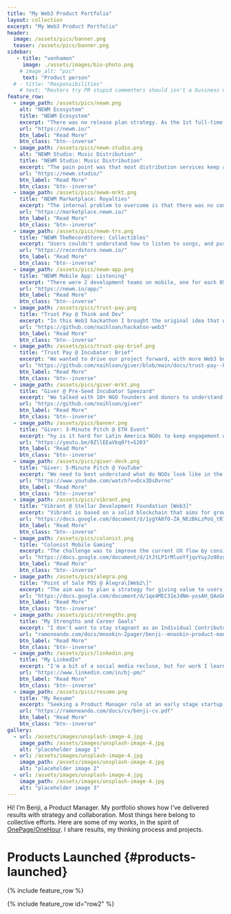 ```yaml
---
title: "My Web3 Product Portfolio"
layout: collection
excerpt: "My Web3 Product Portfolio"
header:
  image: /assets/pics/banner.png
  teaser: /assets/pics/banner.png
sidebar:
   - title: "venhamon"
     image: ./assets/images/bio-photo.png
    # image_alt: "pic"
     text: "Product person"
  # - title: "Responsibilities"
    # text: "Reuters try PR stupid commenters should isn't a business model"
feature_row:
  - image_path: /assets/pics/newm.png
    alt: "NEWM Ecosystem"
    title: "NEWM Ecosystem"
    excerpt: "There was no release plan strategy. As the 1st full-time product manager, I implemented agile ceremonies, backlog grooming, and follow-ups across more than 5+ teams. Teams gathered with PRDs, fluid communication and a solid timeline."
    url: "https://newm.io/"
    btn_label: "Read More"
    btn_class: "btn--inverse"
  - image_path: /assets/pics/newm-studio.png
    alt: "NEWM Studio: Music Distribution"
    title: "NEWM Studio: Music Distribution"
    excerpt: "The pain point was that most distribution services keep a percentage of streaming royalties. This was my first initiative launched to enable 100+ musicians, and growing, to share their songs on main streaming platforms while keeping 100% of streaming royalties."
    url: "https://newm.studio/"
    btn_label: "Read More"
    btn_class: "btn--inverse"
  - image_path: /assets/pics/newm-mrkt.png
    title: "NEWM Marketplace: Royalties"
    excerpt: "The internal problem to overcome is that there was no company documented knowledge of what and how to build. I implemented small building cells (of 3 people) between product, design, and development along with Product Requirement Documents (PRDs) to build understanding, agreement, ownership, and proper communication with stakeholders internally to the company and externally."
    url: "https://marketplace.newm.io/"
    btn_label: "Read More"
    btn_class: "btn--inverse"
  - image_path: /assets/pics/newm-trs.png
    title: "NEWM TheRecordStore: Collectibles"
    excerpt: "Users couldn't understand how to listen to songs, and purchase them. I launched Version 2.0 of this project with a clean and clear UX flow so that listeners could find new music and buy 150+ collectible items. The upcoming challenge is to build proper success metrics of how users experience the site and how it relates to value in the whole ecosystem."
    url: "https://recordstore.newm.io/"
    btn_label: "Read More"
    btn_class: "btn--inverse"
  - image_path: /assets/pics/newm-app.png
    title: "NEWM Mobile App: Listening"
    excerpt: "There were 2 development teams on mobile, one for each OS: Android and iOS. I unified criteria on user journeys, pain points and I overviewed the full UI implementation from a Product QA standpoint so to ensure a smooth UX."
    url: "https://newm.io/app/"
    btn_label: "Read More"
    btn_class: "btn--inverse"
  - image_path: /assets/pics/trust-pay.png
    title: "Trust Pay @ Think and Dev"
    excerpt: "In this Web3 hackathon I brought the original idea that was built, to enable an automated administration service so that users can follow their payments and expenses in real-time. We won a clean code documentation prize: 100 dollars."
    url: "https://github.com/naihloan/hackaton-web3"
    btn_label: "Read More"
    btn_class: "btn--inverse"
  - image_path: /assets/pics/trust-pay-brief.png
    title: "Trust Pay @ Incubator: Brief"
    excerpt: "We wanted to drive our project forward, with more Web3 business understanding. We won entry to a Web3 pre-seed incubator with a fee waiver and built an evolving project for B2B2C, so that our users could solve real-life scenarios for a mass user base."
    url: "https://github.com/naihloan/giver/blob/main/docs/trust-pay--brief.pdf"
    btn_label: "Read More"
    btn_class: "btn--inverse"
  - image_path: /assets/pics/giver-mrkt.png
    title: "Giver @ Pre-Seed Incubator Speezard"
    excerpt: "We talked with 10+ NGO founders and donors to understand how to generate a loop so that donors would keep donating after campaigns ended, a very Latin America specific issue. In this Web3 pre-seed incubator we built our pitch deck, and re-branded for donations, so that we could engage donors to causes for a lifetime."
    url: "https://github.com/naihloan/giver"
    btn_label: "Read More"
    btn_class: "btn--inverse"
  - image_path: /assets/pics/banner.png
    title: "Giver: 3-Minute Pitch @ ETH Event"
    excerpt: "hy is it hard for Latin America NGOs to keep engagement with their public? We aimed to resolve this and give a more continuous engagement between volunteers and NGOs. We won access to Quadratic funding through this web3 live and in-person event, so that we can engage more people to causes they like."
    url: "https://youtu.be/0ZllEEaVkq0?t=5203"
    btn_label: "Read More"
    btn_class: "btn--inverse"
  - image_path: /assets/pics/giver-deck.png
    title: "Giver: 5-Minute Pitch @ YouTube"
    excerpt: "We need to best understand what do NGOs look like in the Web3 space and how they raise funding: none of them had a reputation system, which can foster trust and more collaboration. In this web3 event in Buenos Aires, we recorded our pitch-deck, to propose that building such a system can engage users at a more personal and sustained way."
    url: "https://www.youtube.com/watch?v=Dcx3DsDvrno"
    btn_label: "Read More"
    btn_class: "btn--inverse"
  - image_path: /assets/pics/vibrant.png
    title: "Vibrant @ Stellar Development Foundation [Web3]"
    excerpt: "Vibrant is based on a solid blockchain that aims for growth in a huge region as Latin America. The aim was to think about how to grow the current use base to a massive audience with a physical card backed up with stablecoins. Feedback: Use metrics."
    url: "https://docs.google.com/document/d/1ygYA8fO-ZA_NEzBkLzPoG_tR7nwmIj_Q/"
    btn_label: "Read More"
    btn_class: "btn--inverse"
  - image_path: /assets/pics/colonist.png
    title: "Colonist Mobile Gaming"
    excerpt: "The challenge was to improve the current UX flow by considering user journeys and user education through the UI. I aimed to give proper steps and education nudges in a non-invase way. Feedback: Use more standardized metrics to measure success."
    url: "https://docs.google.com/document/d/1tJtLP1rMluoYfjqvYuyJo90zgD811KbqSY43Qj_azM0/"
    btn_label: "Read More"
    btn_class: "btn--inverse"
  - image_path: /assets/pics/alegra.png
    title: "Point of Sale POS @ Alegra\[Web2\]"
    excerpt: "The aim was to plan a strategy for giving value to users from the current implementation. I chose a POS because it is the same for a wide region in LatAm, educating and simplifying the user journey to avoid reading outside of the app in a FAQ page."
    url: "https://docs.google.com/document/d/1qe4MEC31eJdNm-yosAH_QAoG6NvtATbmNh8UduGztxI/"
    btn_label: "Read More"
    btn_class: "btn--inverse"
  - image_path: /assets/pics/strengths.png
    title: "My Strengths and Career Goals"
    excerpt: "I don't want to stay stagnant as an Individual Contributor (IC). I want to see up to 2030 if I can lead other people in a Head of Product or Product Lead roles. My current Goals to develop skills are around: data, strategy, culture."
    url: "ramoneando.com/docs/mnookin-2pager/benji--mnookin-product-manager.pdf"
    btn_label: "Read More"
    btn_class: "btn--inverse"
  - image_path: /assets/pics/linkedin.png
    title: "My LinkedIn"
    excerpt: "I'm a bit of a social media recluse, but for work I learn and connect a lot. Here's my work social media at LinkedIn: to connect and build with amazing people out there. It's been an amazing ride so far. Hello World. And Thanks!"
    url: "https://www.linkedin.com/in/bj-pm/"
    btn_label: "Read More"
    btn_class: "btn--inverse"
  - image_path: /assets/pics/resume.png
    title: "My Resume"
    excerpt: "Seeking a Product Manager role at an early stage startup, with focus on design and user experience (UX), on industries like social impact, compliance and media."
    url: "https://ramoneando.com/docs/cv/benji-cv.pdf"
    btn_label: "Read More"
    btn_class: "btn--inverse"
gallery:
  - url: /assets/images/unsplash-image-4.jpg
    image_path: /assets/images/unsplash-image-4.jpg
    alt: "placeholder image 1"
  - url: /assets/images/unsplash-image-4.jpg
    image_path: /assets/images/unsplash-image-4.jpg
    alt: "placeholder image 2"
  - url: /assets/images/unsplash-image-4.jpg
    image_path: /assets/images/unsplash-image-4.jpg
    alt: "placeholder image 3"
---
```


Hi! I’m Benji, a Product Manager.
My portfolio shows how I’ve delivered results with strategy and collaboration.
Most things here belong to collective efforts.
Here are some of my works, in the spirit of [OnePage/OneHour](https://www.onepageonehour.com/about).
I share results, my thinking process and projects.

Products Launched {#products-launched}
=================

{% include feature_row %}

{% include feature_row id="row2" %}





